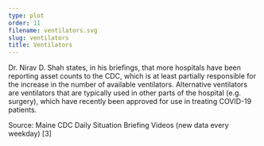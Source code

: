 ```yaml
---
type: plot
order: 11
filename: ventilators.svg
slug: ventilators
title: Ventilators
---
```


Dr. Nirav D. Shah states, in his briefings, that more hospitals have been reporting asset counts to the CDC, which is at least partially responsible for the increase in the number of available ventilators. Alternative ventilators are ventilators that are typically used in other parts of the hospital (e.g. surgery), which have recently been approved for use in treating COVID-19 patients.

Source: Maine CDC Daily Situation Briefing Videos (new data every weekday) [3]
